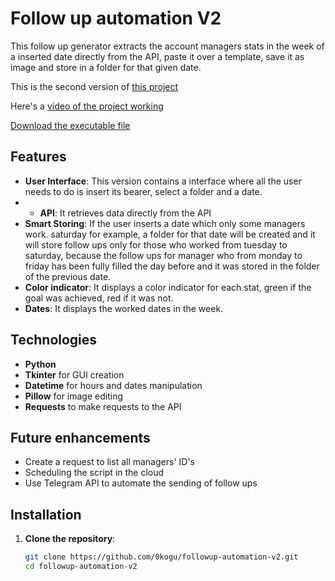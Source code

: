 # Follow up automation V2

This follow up generator extracts the account managers stats in the week of a inserted date directly from the API, paste it over a template, save it as image and store in a folder for that given date.

This is the second version of [this project](https://github.com/0kogu/followup-automation)

Here's a [video of the project working](https://youtu.be/1mE8IK77khM)

[Download the executable file](https://drive.google.com/file/d/1rPWqJcjJBDyXxhxRCGeUdoCoDcUorG3s/view?usp=sharing)

## Features

- **User Interface**: This version contains a interface where all the user needs to do is insert its bearer, select a folder and a date.
- - **API**: It retrieves data directly from the API
- **Smart Storing**: If the user inserts a date which only some managers work. saturday for example, a folder for that date will be created and it will store follow ups only for those who worked from tuesday to saturday, because the follow ups for manager who from monday to friday has been fully filled the day before and it was stored in the folder of the previous date.
- **Color indicator**: It displays a color indicator for each stat, green if the goal was achieved, red if it was not.
- **Dates**: It displays the worked dates in the week.


## Technologies

- **Python**
- **Tkinter** for GUI creation
- **Datetime** for hours and dates manipulation
- **Pillow** for image editing
- **Requests** to make requests to the API

  
## Future enhancements

- Create a request to list all managers' ID's
- Scheduling the script in the cloud
- Use Telegram API to automate the sending of follow ups


## Installation

1. **Clone the repository**:

   ```bash
   git clone https://github.com/0kogu/followup-automation-v2.git
   cd followup-automation-v2
